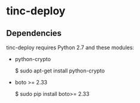 # tinc-deploy


## Dependencies

tinc-deploy requires Python 2.7 and these modules:

* python-crypto

	$ sudo apt-get install python-crypto

* boto >= 2.33

	$ sudo pip install boto>= 2.33

